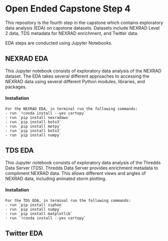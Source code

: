 # Open Ended Capstone Step 4
This repository is the fourth step in the capstone which contains exploratory data analysis (EDA) on capstone datasets. Datasets include NEXRAD Level 2 data, TDS metadata for NEXRAD enrichment, and Twitter data.

EDA steps are conducted using Jupyter Notebooks.

## NEXRAD EDA
This Jupyter notebook consists of exploratory data analysis of the NEXRAD dataset. The EDA takes several different approaches to accessing the NEXRAD data using several different Python modules, libraries, and packages.
#### Installation
    For the NEXRAD EDA, in terminal run the following commands:
    - run `!conda install --yes cartopy`
    - run `pip install nexradaws`
    - run `pip install boto3`
    - run `pip install metpy`
    - run `pip install boto3`
    - run `pip install numpy`
    
## TDS EDA
This Jupyter notebook consists of exploratory data analysis of the Thredds Data Server (TDS). Thredds Data Server provides enrichment metadata to compliment NEXRAD data. This allows different views and angles of NEXRAD data, including animated storm plotting.
#### Installation
    For the TDS EDA, in terminal run the following commands:
    - run `pip install siphon`
    - run `pip install numpy`
    - run `pip install matplotlib`
    - run `!conda install --yes cartopy`

## Twitter EDA
